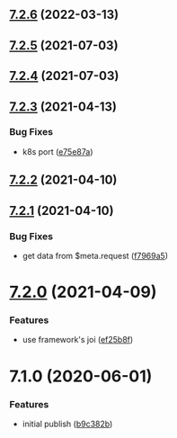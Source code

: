 ## [7.2.6](https://github.com/softwaregroup-bg/ut-port-slack/compare/v7.2.5...v7.2.6) (2022-03-13)



## [7.2.5](https://github.com/softwaregroup-bg/ut-port-slack/compare/v7.2.4...v7.2.5) (2021-07-03)



## [7.2.4](https://github.com/softwaregroup-bg/ut-port-slack/compare/v7.2.3...v7.2.4) (2021-07-03)



## [7.2.3](https://github.com/softwaregroup-bg/ut-port-slack/compare/v7.2.2...v7.2.3) (2021-04-13)


### Bug Fixes

* k8s port ([e75e87a](https://github.com/softwaregroup-bg/ut-port-slack/commit/e75e87ae39ad955497722419a70458c022c53d47))



## [7.2.2](https://github.com/softwaregroup-bg/ut-port-slack/compare/v7.2.1...v7.2.2) (2021-04-10)



## [7.2.1](https://github.com/softwaregroup-bg/ut-port-slack/compare/v7.2.0...v7.2.1) (2021-04-10)


### Bug Fixes

* get data from $meta.request ([f7969a5](https://github.com/softwaregroup-bg/ut-port-slack/commit/f7969a5087684ec1f7e91425da51aedeb7d0993d))



# [7.2.0](https://github.com/softwaregroup-bg/ut-port-slack/compare/v7.1.0...v7.2.0) (2021-04-09)


### Features

* use framework's joi ([ef25b8f](https://github.com/softwaregroup-bg/ut-port-slack/commit/ef25b8f7fc6951447fadc07c7c316a55117305ef))



# 7.1.0 (2020-06-01)


### Features

* initial publish ([b9c382b](https://github.com/softwaregroup-bg/ut-port-slack/commit/b9c382b72e7f7aea4e9f9ab99d38af5fc4a5eb9b))



